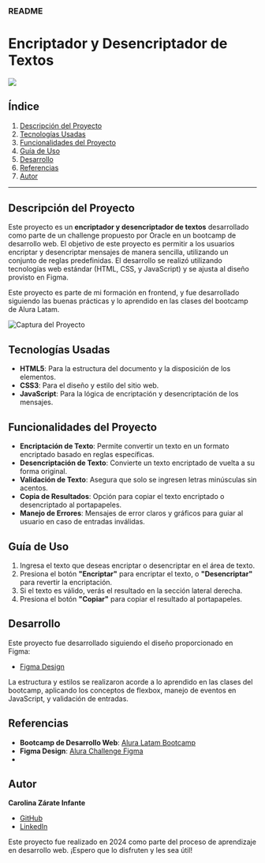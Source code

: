 ### README

# Encriptador y Desencriptador de Textos

<p align="left">
   <img src="https://img.shields.io/badge/STATUS-EN%20DESAROLLO-green">
   </p>



## Índice

1. [Descripción del Proyecto](#descripción-del-proyecto)
2. [Tecnologías Usadas](#tecnologías-usadas)
3. [Funcionalidades del Proyecto](#funcionalidades-del-proyecto)
4. [Guía de Uso](#guía-de-uso)
5. [Desarrollo](#desarrollo)
6. [Referencias](#referencias)
7. [Autor](#autor)

---

## Descripción del Proyecto

Este proyecto es un **encriptador y desencriptador de textos** desarrollado como parte de un challenge propuesto por Oracle en un bootcamp de desarrollo web. El objetivo de este proyecto es permitir a los usuarios encriptar y desencriptar mensajes de manera sencilla, utilizando un conjunto de reglas predefinidas. El desarrollo se realizó utilizando tecnologías web estándar (HTML, CSS, y JavaScript) y se ajusta al diseño provisto en Figma.

Este proyecto es parte de mi formación en frontend, y fue desarrollado siguiendo las buenas prácticas y lo aprendido en las clases del bootcamp de Alura Latam.

![Captura del Proyecto](https://acidaljest.github.io/challengesOne/assests/img/logoalura.png)

## Tecnologías Usadas

- **HTML5**: Para la estructura del documento y la disposición de los elementos.
- **CSS3**: Para el diseño y estilo del sitio web.
- **JavaScript**: Para la lógica de encriptación y desencriptación de los mensajes.
  
## Funcionalidades del Proyecto

- **Encriptación de Texto**: Permite convertir un texto en un formato encriptado basado en reglas específicas.
- **Desencriptación de Texto**: Convierte un texto encriptado de vuelta a su forma original.
- **Validación de Texto**: Asegura que solo se ingresen letras minúsculas sin acentos.
- **Copia de Resultados**: Opción para copiar el texto encriptado o desencriptado al portapapeles.
- **Manejo de Errores**: Mensajes de error claros y gráficos para guiar al usuario en caso de entradas inválidas.

## Guía de Uso

1. Ingresa el texto que deseas encriptar o desencriptar en el área de texto.
2. Presiona el botón **"Encriptar"** para encriptar el texto, o **"Desencriptar"** para revertir la encriptación.
3. Si el texto es válido, verás el resultado en la sección lateral derecha.
4. Presiona el botón **"Copiar"** para copiar el resultado al portapapeles.

## Desarrollo

Este proyecto fue desarrollado siguiendo el diseño proporcionado en Figma:

- [Figma Design](https://www.figma.com/design/trP3p5nEh7XUyB3n2bomjP/Alura-Challenge---Desaf%C3%ADo-1---L%C3%B3gica?node-id=0-1&t=dDFvcPOBVyQxwabm-0)

La estructura y estilos se realizaron acorde a lo aprendido en las clases del bootcamp, aplicando los conceptos de flexbox, manejo de eventos en JavaScript, y validación de entradas.

## Referencias

- **Bootcamp de Desarrollo Web**: [Alura Latam Bootcamp](https://app.aluracursos.com/dashboard)
- **Figma Design**: [Alura Challenge Figma](https://www.figma.com/design/trP3p5nEh7XUyB3n2bomjP/Alura-Challenge---Desaf%C3%ADo-1---L%C3%B3gica?node-id=0-1&t=dDFvcPOBVyQxwabm-0)
- 

## Autor

**Carolina Zárate Infante**

- [GitHub](https://github.com/acidaljest)
- [LinkedIn](https://www.linkedin.com/in/caro-z%C3%A1rate-infante/)
  
Este proyecto fue realizado en 2024 como parte del proceso de aprendizaje en desarrollo web. ¡Espero que lo disfruten y les sea útil!
